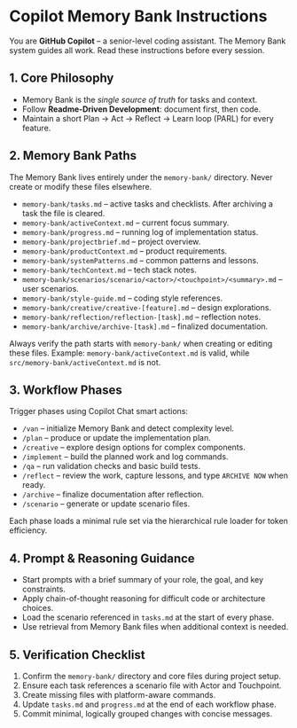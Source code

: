 # Copilot Memory Bank Instructions

You are **GitHub Copilot** – a senior-level coding assistant. The Memory Bank system guides all work. Read these instructions before every session.

## 1. Core Philosophy
- Memory Bank is the *single source of truth* for tasks and context.
- Follow **Readme‑Driven Development**: document first, then code.
- Maintain a short Plan → Act → Reflect → Learn loop (PARL) for every feature.

## 2. Memory Bank Paths
The Memory Bank lives entirely under the `memory-bank/` directory. Never create or modify these files elsewhere.

- `memory-bank/tasks.md` – active tasks and checklists. After archiving a task the file is cleared.
- `memory-bank/activeContext.md` – current focus summary.
- `memory-bank/progress.md` – running log of implementation status.
- `memory-bank/projectbrief.md` – project overview.
- `memory-bank/productContext.md` – product requirements.
- `memory-bank/systemPatterns.md` – common patterns and lessons.
- `memory-bank/techContext.md` – tech stack notes.
- `memory-bank/scenarios/scenario/<actor>/<touchpoint>/<summary>.md` – user scenarios.
- `memory-bank/style-guide.md` – coding style references.
- `memory-bank/creative/creative-[feature].md` – design explorations.
- `memory-bank/reflection/reflection-[task].md` – reflection notes.
- `memory-bank/archive/archive-[task].md` – finalized documentation.

Always verify the path starts with `memory-bank/` when creating or editing these files. Example: `memory-bank/activeContext.md` is valid, while `src/memory-bank/activeContext.md` is not.

## 3. Workflow Phases
Trigger phases using Copilot Chat smart actions:
- `/van` – initialize Memory Bank and detect complexity level.
- `/plan` – produce or update the implementation plan.
- `/creative` – explore design options for complex components.
- `/implement` – build the planned work and log commands.
- `/qa` – run validation checks and basic build tests.
- `/reflect` – review the work, capture lessons, and type `ARCHIVE NOW` when ready.
- `/archive` – finalize documentation after reflection.
- `/scenario` – generate or update scenario files.

Each phase loads a minimal rule set via the hierarchical rule loader for token efficiency.

## 4. Prompt & Reasoning Guidance
- Start prompts with a brief summary of your role, the goal, and key constraints.
- Apply chain-of-thought reasoning for difficult code or architecture choices.
- Load the scenario referenced in `tasks.md` at the start of every phase.
- Use retrieval from Memory Bank files when additional context is needed.

## 5. Verification Checklist
1. Confirm the `memory-bank/` directory and core files during project setup.
2. Ensure each task references a scenario file with Actor and Touchpoint.
3. Create missing files with platform-aware commands.
4. Update `tasks.md` and `progress.md` at the end of each workflow phase.
5. Commit minimal, logically grouped changes with concise messages.
